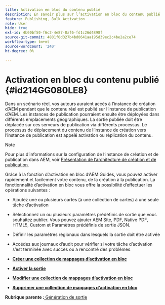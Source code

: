 ```yaml
---
title: Activation en bloc du contenu publié
description: En savoir plus sur l’activation en bloc du contenu publié. Découvrez les avantages de la fonctionnalité d’activation en bloc dans les guides d’AEM.
feature: Publishing, Bulk Activation
role: User
hide: true
exl-id: 4b60bf50-f6c2-4e87-8af6-fd1c26d4898f
source-git-commit: 4801f0d327b4bd0641aa195d39ec2c4be2a2ce74
workflow-type: tm+mt
source-wordcount: '240'
ht-degree: 0%

---
```


# Activation en bloc du contenu publié {#id214GG080LE8}

Dans un scénario réel, vos auteurs auraient accès à l’instance de création d’AEM pendant que le contenu réel est publié sur l’instance de publication d’AEM. Les instances de publication pourraient ensuite être déployées dans différents emplacements géographiques. La sortie publiée doit être déplacée sur ces serveurs de publication via différents processus. Le processus de déplacement du contenu de l’instance de création vers l’instance de publication est appelé activation ou réplication du contenu.

>[!NOTE]
>
> Pour plus d’informations sur la configuration de l’instance de création et de publication dans AEM, voir [Présentation de l’architecture de création et de publication](https://experienceleague.adobe.com/docs/experience-manager-screens/user-guide/administering/author-publish/author-publish-architecture-overview.html?lang=en#prerequisites).

Grâce à la fonction d’activation en bloc d’AEM Guides, vous pouvez activer rapidement et facilement votre contenu, de la création à la publication. La fonctionnalité d’activation en bloc vous offre la possibilité d’effectuer les opérations suivantes :

- Ajoutez une ou plusieurs cartes \(à une collection de cartes\) à une seule tâche d’activation

- Sélectionnez un ou plusieurs paramètres prédéfinis de sortie que vous souhaitez publier. Vous pouvez ajouter AEM Site, PDF, Native PDF, HTML5, Custom et
Paramètres prédéfinis de sortie JSON.


- Définir les paramètres régionaux dans lesquels la sortie doit être activée

- Accédez aux journaux d’audit pour vérifier si votre tâche d’activation s’est terminée avec succès ou a rencontré des problèmes


- **[Créer une collection de mappages d’activation en bloc](conf-bulk-activation-create-map-collection.md)**

- **[Activer la sortie](conf-bulk-activation-publish-map-collection.md)**

- **[Modifier une collection de mappages d’activation en bloc](conf-bulk-activation-edit-map-collection.md)**

- **[Supprimer une collection de mappages d’activation en bloc](conf-bulk-activation-delete-map-collection.md)**


**Rubrique parente :**[ Génération de sortie](generate-output.md)
